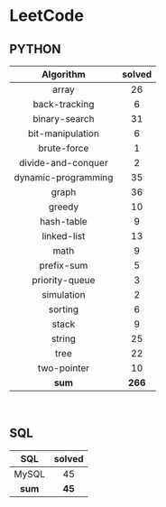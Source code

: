 # LeetCode
## PYTHON
|    Algorithm    | solved |
| :-------------: | :----: |
|array|26|
|back-tracking|6|
|binary-search|31|
|bit-manipulation|6|
|brute-force|1|
|divide-and-conquer|2|
|dynamic-programming|35|
|graph|36|
|greedy|10|
|hash-table|9|
|linked-list|13|
|math|9|
|prefix-sum|5|
|priority-queue|3|
|simulation|2|
|sorting|6|
|stack|9|
|string|25|
|tree|22|
|two-pointer|10|
| **sum** | **266**|

<br>

 ## SQL
|    SQL    | solved |
| :-------------: | :----: |
|    MySQL    |45|
| **sum** | **45**|

